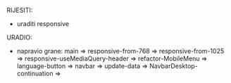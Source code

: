 
RIJESITI:
- uraditi responsive


URADIO:
- napravio grane:
  main => 
  responsive-from-768 => 
  responsive-from-1025 => 
  responsive-useMediaQuery-header => 
  refactor-MobileMenu =>
  language-button =>
  navbar =>
  update-data =>
  NavbarDesktop-continuation =>
  





